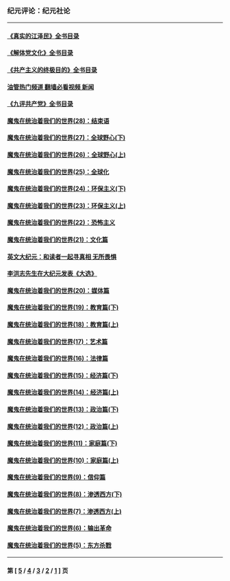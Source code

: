 ### 纪元评论：纪元社论
---
#### [《真实的江泽民》全书目录](../../pages/nsc422/n13721399.md?05180330) 
#### [《解体党文化》全书目录](../../pages/nsc422/n13721157.md?05180330) 
#### [《共产主义的终极目的》全书目录](../../pages/nsc422/n13721048.md?05180330) 
#### [油管热门频道 翻墙必看视频 新闻](ok?05180330)
#### [《九评共产党》全书目录](../../pages/nsc422/n13708085.md?05180330) 
#### [魔鬼在统治着我们的世界(28)：结束语](../../pages/nsc422/n10936246.md?05180330) 
#### [魔鬼在统治着我们的世界(27)：全球野心(下)](../../pages/nsc422/n10928319.md?05180330) 
#### [魔鬼在统治着我们的世界(26)：全球野心(上)](../../pages/nsc422/n10900318.md?05180330) 
#### [魔鬼在统治着我们的世界(25)：全球化](../../pages/nsc422/n10788205.md?05180330) 
#### [魔鬼在统治着我们的世界(24)：环保主义(下)](../../pages/nsc422/n10695307.md?05180330) 
#### [魔鬼在统治着我们的世界(23)：环保主义(上)](../../pages/nsc422/n10688613.md?05180330) 
#### [魔鬼在统治着我们的世界(22)：恐怖主义](../../pages/nsc422/n10614727.md?05180330) 
#### [魔鬼在统治着我们的世界(21)：文化篇](../../pages/nsc422/n10597706.md?05180330) 
#### [英文大纪元：和读者一起寻真相 无所畏惧](../../pages/nsc422/n12542027.md?05180330) 
#### [李洪志先生在大纪元发表《大选》](../../pages/nsc422/n12534746.md?05180330) 
#### [魔鬼在统治着我们的世界(20)：媒体篇](../../pages/nsc422/n10586579.md?05180330) 
#### [魔鬼在统治着我们的世界(19)：教育篇(下)](../../pages/nsc422/n10564808.md?05180330) 
#### [魔鬼在统治着我们的世界(18)：教育篇(上)](../../pages/nsc422/n10526970.md?05180330) 
#### [魔鬼在统治着我们的世界(17)：艺术篇](../../pages/nsc422/n10499093.md?05180330) 
#### [魔鬼在统治着我们的世界(16)：法律篇](../../pages/nsc422/n10485969.md?05180330) 
#### [魔鬼在统治着我们的世界(15)：经济篇(下)](../../pages/nsc422/n10469975.md?05180330) 
#### [魔鬼在统治着我们的世界(14)：经济篇(上)](../../pages/nsc422/n10457370.md?05180330) 
#### [魔鬼在统治着我们的世界(13)：政治篇(下)](../../pages/nsc422/n10448270.md?05180330) 
#### [魔鬼在统治着我们的世界(12)：政治篇(上)](../../pages/nsc422/n10444576.md?05180330) 
#### [魔鬼在统治着我们的世界(11)：家庭篇(下)](../../pages/nsc422/n10440961.md?05180330) 
#### [魔鬼在统治着我们的世界(10)：家庭篇(上)](../../pages/nsc422/n10435448.md?05180330) 
#### [魔鬼在统治着我们的世界(9)：信仰篇](../../pages/nsc422/n10432159.md?05180330) 
#### [魔鬼在统治着我们的世界(8)：渗透西方(下)](../../pages/nsc422/n10429603.md?05180330) 
#### [魔鬼在统治着我们的世界(7)：渗透西方(上)](../../pages/nsc422/n10426013.md?05180330) 
#### [魔鬼在统治着我们的世界(6)：输出革命](../../pages/nsc422/n10421536.md?05180330) 
#### [魔鬼在统治着我们的世界(5)：东方杀戮](../../pages/nsc422/n10417707.md?05180330) 

---
#### 第 [ [5](./5.md?05180330) / [4](./4.md?05180330) / [3](./3.md?05180330) / [2](./2.md?05180330) / [1](./1.md?05180330) ] 页
